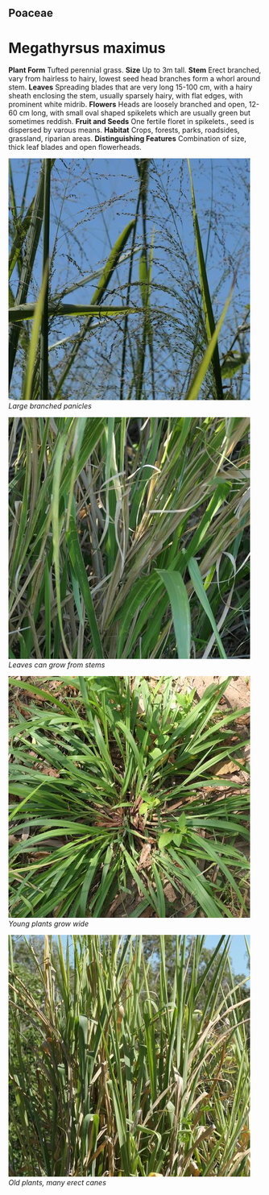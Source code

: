## Poaceae
# Megathyrsus maximus

**Plant Form** Tufted perennial grass. **Size** Up to 3m tall. **Stem** Erect branched, vary from hairless to hairy, lowest seed head branches form a whorl around stem. **Leaves** Spreading blades that are very long 15-100 cm, with a hairy sheath enclosing the stem, usually sparsely hairy, with flat edges, with prominent white midrib. **Flowers** Heads are loosely branched and open, 12-60 cm long, with small oval shaped spikelets which are usually green but sometimes reddish. **Fruit and Seeds** One fertile floret in spikelets., seed is dispersed by varous means. **Habitat** Crops, forests, parks, roadsides, grassland, riparian areas. **Distinguishing Features** Combination of size, thick leaf blades and open flowerheads.


![Large branched panicles](105704_P1256756.jpg)
 *Large branched panicles* 

![Leaves can grow from stems](105696_P1256748.jpg)
 *Leaves can grow from stems* 

![Young plants grow wide](99408_P1133248.jpg)
 *Young plants grow wide* 

![Old plants, many erect canes](96716_P1167023.jpg)
 *Old plants, many erect canes* 

